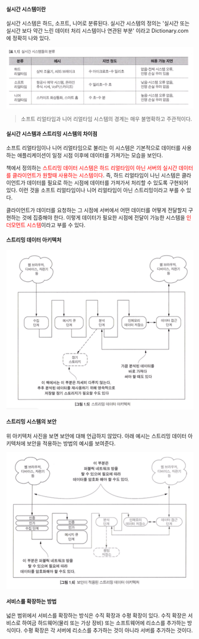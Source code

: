 #### 실시간 시스템이란
실시간 시스템은 하드, 소프트, 니어로 분류된다. 실시간 시스템의 정의는 '실시간 또는 실시간 보다 약간 느린 데이터 처리 시스템이나 연관된 부분' 이라고 Dictionary.com 에 정확히 나와 있다.

![스트림1](../static/실시간데이터파이프라인아키텍처/stream1.png)

> 소프트 리얼타임과 니어 리얼타임 시스템의 경계는 매우 불명확하고 주관적이다.

#### 실시간 시스템과 스트리밍 시스템의 차이점
소프트 리얼타임이나 니어 리얼타임으로 불리는 이 시스템은 기본적으로 데이터를 사용하는 애플리케이션이 일정 시점 이후에 데이터를 가져가는 모습을 보인다.

책에서 정의하는 <span style="color:#ff0000">스트리밍 데이터 시스템은 하드 리얼타임이 아닌 서버의 실시간 데이터를 클라이언트가 원할때 사용하는 시스템이다</span>. 즉, 하드 리얼타임이 나닌 시스템은 클라이언트가 데이터를 필요로 하는 시점에 데이터를 가져가서 처리할 수 있도록 구현되어 있다. 이런 것을 소프트 리얼타임이나 니어 리얼타임이 아닌 스트리밍이라고 부를 수 있다.

클라이언트가 데이터를 요청하는 그 시점에 서버에서 어떤 데이터를 어떻게 전달할지 구현하는 것에 집중해야 한다. 이렇게 데이터가 필요한 시점에 전달이 가능한 시스템을 <span style="color:#ff0000">인더모먼트 시스템</span>이라고 부를 수 있다.

#### 스트리밍 데이터 아키텍처
![스트림2](../static/실시간데이터파이프라인아키텍처/stream2.png)

#### 스트리밍 시스템의 보안
위 아키텍처 사진을 보면 보안에 대해 언급하지 않았다. 아래 예시는 스트리밍 데이터 아키텍처에 보안을 적용하는 방법의 예시를 보여준다.

![스트림3](../static/실시간데이터파이프라인아키텍처/stream3.png)

#### 서비스를 확장하는 방법
넓은 범위에서 서비스를 확장하는 방식은 수직 확장과 수평 확장이 있다.
수직 확장은 서비스로 하여금 하드웨어(물리 또는 가상 장비) 또는 소프트웨어에 리소스를 추가하는 방식이다.
수평 확장은 각 서버에 리소스를 추가하는 것이 아니라 서버를 추가하는 것이다.
